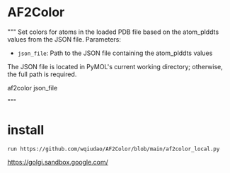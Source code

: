 # AF2Color

"""
Set colors for atoms in the loaded PDB file based on the atom_plddts values from the JSON file.
Parameters:
- `json_file`: Path to the JSON file containing the atom_plddts values

The JSON file is located in PyMOL's current working directory; otherwise, the full path is required.

af2color json_file

"""


# install
`run https://github.com/wqiudao/AF2Color/blob/main/af2color_local.py`


https://golgi.sandbox.google.com/
